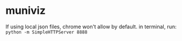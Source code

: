 # muniviz
If using local json files, chrome won't allow by default. in terminal, run:
`python -m SimpleHTTPServer 8888`
